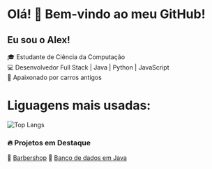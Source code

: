 # Olá! 👋 Bem-vindo ao meu GitHub!

## Eu sou o Alex! 

🎓 Estudante de Ciência da Computação  
💻 Desenvolvedor Full Stack | Java | Python | JavaScript  
🚗 Apaixonado por carros antigos  

# Liguagens mais usadas:
![Top Langs](https://github-readme-stats-git-masterrstaa-rickstaa.vercel.app/api/top-langs/?username=alex-gsone&layout=compact&bg_color=000&border_color=30A3DC&title_color=E94D5F&text_color=FFF)

### 🔥 Projetos em Destaque
📌 [Barbershop](https://github.com/alex-gsone/BarberShop?tab=readme-ov-file#barbershop)
🚀 [Banco de dados em Java](https://github.com/alex-gsone/BancoDeDadosEmJava)

<!--
**alex-gsone/alex-gsone** is a ✨ _special_ ✨ repository because its `README.md` (this file) appears on your GitHub profile.

Here are some ideas to get you started:

- 🔭 I’m currently working on ...
- 🌱 I’m currently learning ...
- 👯 I’m looking to collaborate on ...
- 🤔 I’m looking for help with ...
- 💬 Ask me about ...
- 📫 How to reach me: ...
- 😄 Pronouns: ...
- ⚡ Fun fact: ...
-->
